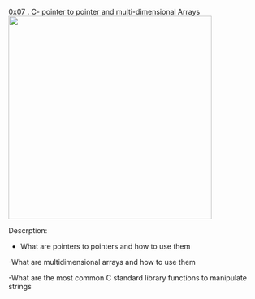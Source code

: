 0x07 . C- pointer to pointer and multi-dimensional Arrays
<img src="https://s3.amazonaws.com/intranet-projects-files/holbertonschool-low_level_programming/218/58fe6b229144b7fe5ebe88afe9ff5cabe2dd0863e1e79b2d02b4103c30b465dd.jpg" width= 400>


Descrption:

- What are pointers to pointers and how to use them

-What are multidimensional arrays and how to use them

-What are the most common C standard library functions to manipulate strings

